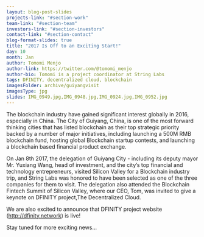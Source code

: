 ```yaml
---
layout: blog-post-slides
projects-link: "#section-work"
team-link: "#section-team"
investors-link: "#section-investors"
contact-link: "#section-contact"
blog-format-slides: true
title: "2017 Is Off to an Exciting Start!"
day: 10
month: Jan
author: Tomomi Menjo
author-link: https://twitter.com/@tomomi_menjo
author-bio: Tomomi is a project coordinator at String Labs
tags: DFINITY, decentralized cloud, blockchain
imagesFolder: archive/guiyangvisit
imagesType: jpg
slides: IMG_0949.jpg,IMG_0948.jpg,IMG_0924.jpg,IMG_0952.jpg
---
```


The blockchain industry have gained significant interest globally in 2016, especially in China. The City of Guiyang, China, is one of the most forward thinking cities that has listed blockchain as their top strategic priority backed by a number of major initiatives, including launching a 500M RMB blockchain fund, hosting global Blockchain startup contests, and launching a blockchain based financial product exchange.

On Jan 8th 2017, the delegation of Guiyang City - including its deputy mayor Mr. Yuxiang Wang, head of investment, and the city’s top financial and technology entrepreneurs, visited Silicon Valley for a Blockchain industry trip, and String Labs was honored to have been selected as one of the three companies for them to visit. The delegation also attended the Blockchain Fintech Summit of Silicon Valley, where our CEO, Tom, was invited to give a keynote on DFINITY project,The Decentralized Cloud.

We are also excited to announce that DFINITY project website (http://dfinity.network) is live!  

Stay tuned for more exciting news...